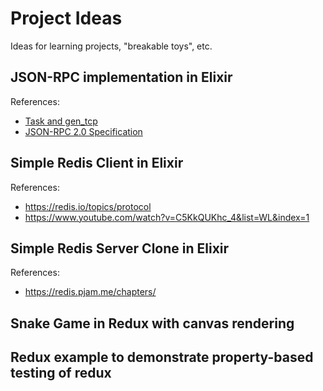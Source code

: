 # Project Ideas

Ideas for learning projects, "breakable toys", etc.

## JSON-RPC implementation in Elixir

References:
* [Task and gen_tcp](https://elixir-lang.org/getting-started/mix-otp/task-and-gen-tcp.html)
* [JSON-RPC 2.0 Specification](https://elixir-lang.org/getting-started/mix-otp/task-and-gen-tcp.html)

## Simple Redis Client in Elixir

References:
* https://redis.io/topics/protocol
* https://www.youtube.com/watch?v=C5KkQUKhc_4&list=WL&index=1

## Simple Redis Server Clone in Elixir

References:
* https://redis.pjam.me/chapters/

## Snake Game in Redux with canvas rendering

## Redux example to demonstrate property-based testing of redux
